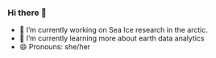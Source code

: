### Hi there 👋

- 🔭 I’m currently working on Sea Ice research in the arctic.
- 🌱 I’m currently learning more about earth data analytics
- 😄 Pronouns: she/her

<!--
**rmarowitz/rmarowitz** is a ✨ _special_ ✨ repository because its `README.md` (this file) appears on your GitHub profile.

Here are some ideas to get you started:



